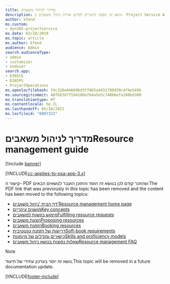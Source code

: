 ```yaml
---
title: מדריך לניהול משאבים
description: נושא זה מספק קישורים למידע אודות ניהול משאבים ב- Project Service Automation
author: kfend
ms.custom:
- dyn365-projectservice
ms.date: 03/28/2019
ms.topic: article
ms.author: kfend
audience: Admin
search.audienceType:
- admin
- customizer
- enduser
search.app:
- D365CE
- D365PS
- ProjectOperations
ms.openlocfilehash: f4c320e666696d3ff065a4431790d39c4f4e549b
ms.sourcegitcommit: 40f68387f594180af64a5e5c748b6efa188bd300
ms.translationtype: HT
ms.contentlocale: he-IL
ms.lasthandoff: 05/10/2021
ms.locfileid: "6007322"
---
```

# <a name="resource-management-guide"></a><span data-ttu-id="825e7-103">מדריך לניהול משאבים</span><span class="sxs-lookup"><span data-stu-id="825e7-103">Resource management guide</span></span>

[!include [banner](../../includes/psa-now-project-operations.md)]

[!INCLUDE[cc-applies-to-psa-app-3.x](../../includes/cc-applies-to-psa-app-3x.md)]

<span data-ttu-id="825e7-104">קישור ה- PDF שהוזכר קודם לכן בנושא זה הוסר והתוכן הועבר לנושאים הבאים:</span><span class="sxs-lookup"><span data-stu-id="825e7-104">The PDF link that was previously in this topic has been removed and the content has been moved to the following topics:</span></span>

- [<span data-ttu-id="825e7-105">דף הבית 'ניהול משאבים'</span><span class="sxs-lookup"><span data-stu-id="825e7-105">Resource management home page</span></span>](../resource-management-home-page.md)
- [<span data-ttu-id="825e7-106">מושגים עיקריים</span><span class="sxs-lookup"><span data-stu-id="825e7-106">Key concepts</span></span>](../reports-key-concepts.md)
- [<span data-ttu-id="825e7-107">מימוש בקשות למשאבים</span><span class="sxs-lookup"><span data-stu-id="825e7-107">Fulfilling resource requests</span></span>](../resource-management-fulfill-requests.md)
- [<span data-ttu-id="825e7-108">הצעת משאבים</span><span class="sxs-lookup"><span data-stu-id="825e7-108">Proposing resources</span></span>](../resource-management-propose-resources.md)
- [<span data-ttu-id="825e7-109">הזמנת משאבים</span><span class="sxs-lookup"><span data-stu-id="825e7-109">Booking resources</span></span>](../resource-management-book-resources-scheduleboard.md)
- [<span data-ttu-id="825e7-110">דרישות של הזמנה טנטטיבית</span><span class="sxs-lookup"><span data-stu-id="825e7-110">Soft-book requirements</span></span>](../resource-management-softbook-requirements.md)
- [<span data-ttu-id="825e7-111">כישורים ומודלים של מיומנות</span><span class="sxs-lookup"><span data-stu-id="825e7-111">Skills and proficiency models</span></span>](../resource-management-skills-proficiency.md)
- [<span data-ttu-id="825e7-112">שאלות נפוצות בנושא ניהול משאבים</span><span class="sxs-lookup"><span data-stu-id="825e7-112">Resource management FAQ</span></span>](../resource-management-faq.md)

> [!NOTE]
> <span data-ttu-id="825e7-113">נושא זה יוסר בעדכון עתידי של תיעוד.</span><span class="sxs-lookup"><span data-stu-id="825e7-113">This topic will be removed in a future documentation update.</span></span> 


[!INCLUDE[footer-include](../../includes/footer-banner.md)]